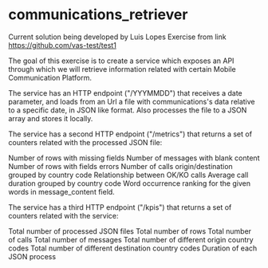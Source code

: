 # communications_retriever

Current solution being developed by Luis Lopes
Exercise from link https://github.com/vas-test/test1 

The goal of this exercise is to create a service which exposes an API through which we will retrieve information related with certain Mobile Communication Platform.

The service has an HTTP endpoint ("/YYYMMDD") that receives a date parameter, and loads from an Url a file with communications's data relative to a specific date, in JSON like format. 
Also processes the file to a JSON array and stores it locally.

The service has a second HTTP endpoint ("/metrics") that returns a set of counters related with the processed JSON file:

Number of rows with missing fields
Number of messages with blank content
Number of rows with fields errors
Number of calls origin/destination grouped by country code 
Relationship between OK/KO calls
Average call duration grouped by country code 
Word occurrence ranking for the given words in message_content field.

The service has a third HTTP endpoint ("/kpis") that returns a set of counters related with the service:

Total number of processed JSON files
Total number of rows
Total number of calls
Total number of messages
Total number of different origin country codes
Total number of different destination country codes Duration of each JSON process
